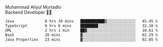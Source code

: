 Muhammad Aliyul Murtadlo
<br>
Backend Developer 👨‍💻
<br>
<!--START_SECTION:waka-->

```txt
Java              8 hrs 39 mins   ███████████▒░░░░░░░░░░░░░   45.45 %
TypeScript        6 hrs 6 mins    ████████░░░░░░░░░░░░░░░░░   32.10 %
XML               2 hrs 1 min     ██▓░░░░░░░░░░░░░░░░░░░░░░   10.61 %
Bash              26 mins         ▓░░░░░░░░░░░░░░░░░░░░░░░░   02.29 %
Java Properties   23 mins         ▓░░░░░░░░░░░░░░░░░░░░░░░░   02.05 %
```

<!--END_SECTION:waka-->

